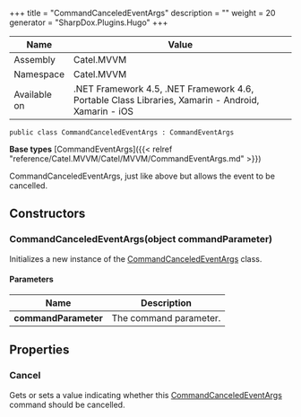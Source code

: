 

+++
title = "CommandCanceledEventArgs" 
description = ""
weight = 20
generator = "SharpDox.Plugins.Hugo"
+++

Name|Value
---|---
Assembly|Catel.MVVM
Namespace|Catel.MVVM
Available on|.NET Framework 4.5, .NET Framework 4.6, Portable Class Libraries, Xamarin - Android, Xamarin - iOS

```
public class CommandCanceledEventArgs : CommandEventArgs
```

**Base types**
[CommandEventArgs]({{&lt; relref "reference/Catel.MVVM/Catel/MVVM/CommandEventArgs.md" &gt;}})

CommandCanceledEventArgs, just like above but allows the event to be cancelled.

## Constructors

### CommandCanceledEventArgs(object commandParameter)

Initializes a new instance of the [CommandCanceledEventArgs](#) class.

#### Parameters

Name|Description
---|---
**commandParameter**|The command parameter.

## Properties

### Cancel

Gets or sets a value indicating whether this [CommandCanceledEventArgs](#) command should be cancelled.

